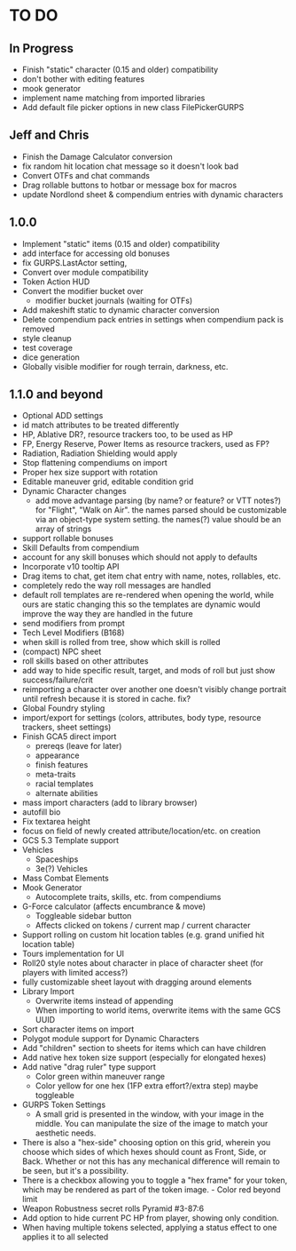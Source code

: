 # TO DO

## In Progress

-   Finish "static" character (0.15 and older) compatibility
-   don't bother with editing features
-   mook generator
-   implement name matching from imported libraries
-   Add default file picker options in new class FilePickerGURPS

## Jeff and Chris

-   Finish the Damage Calculator conversion
-   fix random hit location chat message so it doesn't look bad
-   Convert OTFs and chat commands
-   Drag rollable buttons to hotbar or message box for macros
-   update Nordlond sheet & compendium entries with dynamic characters

## 1.0.0

-   Implement "static" items (0.15 and older) compatibility
-   add interface for accessing old bonuses
-   fix GURPS.LastActor setting,
-   Convert over module compatibility
-   Token Action HUD
-   Convert the modifier bucket over
    -   modifier bucket journals (waiting for OTFs)
-   Add makeshift static to dynamic character conversion
-   Delete compendium pack entries in settings when compendium pack is removed
-   style cleanup
-   test coverage
-   dice generation
-   Globally visible modifier for rough terrain, darkness, etc.

## 1.1.0 and beyond

-   Optional ADD settings
-   id match attributes to be treated differently
-   HP, Ablative DR?, resource trackers too, to be used as HP
-   FP, Energy Reserve, Power Items as resource trackers, used as FP?
-   Radiation, Radiation Shielding would apply
-   Stop flattening compendiums on import
-   Proper hex size support with rotation
-   Editable maneuver grid, editable condition grid
-   Dynamic Character changes
    -   add move advantage parsing (by name? or feature? or VTT notes?) for "Flight", "Walk on Air".
        the names parsed should be customizable via an object-type system setting. the names(?) value should be an array of strings
-   support rollable bonuses
-   Skill Defaults from compendium
-   account for any skill bonuses which should not apply to defaults
-   Incorporate v10 tooltip API
-   Drag items to chat, get item chat entry with name, notes, rollables, etc.
-   completely redo the way roll messages are handled
-   default roll templates are re-rendered when opening the world, while ours are static
    changing this so the templates are dynamic would improve the way they are handled in the future
-   send modifiers from prompt
-   Tech Level Modifiers (B168)
-   when skill is rolled from tree, show which skill is rolled
-   (compact) NPC sheet
-   roll skills based on other attributes
-   add way to hide specific result, target, and mods of roll but just show success/failure/crit
-   reimporting a character over another one doesn't visibly change portrait until refresh because it is stored in cache. fix?
-   Global Foundry styling
-   import/export for settings (colors, attributes, body type, resource trackers, sheet settings)
-   Finish GCA5 direct import
    -   prereqs (leave for later)
    -   appearance
    -   finish features
    -   meta-traits
    -   racial templates
    -   alternate abilities
-   mass import characters (add to library browser)
-   autofill bio
-   Fix textarea height
-   focus on field of newly created attribute/location/etc. on creation
-   GCS 5.3 Template support
-   Vehicles
    -   Spaceships
    -   3e(?) Vehicles
-   Mass Combat Elements
-   Mook Generator
    -   Autocomplete traits, skills, etc. from compendiums
-   G-Force calculator (affects encumbrance & move)
    -   Toggleable sidebar button
    -   Affects clicked on tokens / current map / current character
-   Support rolling on custom hit location tables (e.g. grand unified hit location table)
-   Tours implementation for UI
-   Roll20 style notes about character in place of character sheet (for players with limited access?)
-   fully customizable sheet layout with dragging around elements
-   Library Import
    -   Overwrite items instead of appending
    -   When importing to world items, overwrite items with the same GCS UUID
-   Sort character items on import
-   Polygot module support for Dynamic Characters
-   Add "children" section to sheets for items which can have children
-   Add native hex token size support (especially for elongated hexes)
-   Add native "drag ruler" type support
    -   Color green within maneuver range
    -   Color yellow for one hex (1FP extra effort?/extra step) maybe toggleable
-   GURPS Token Settings
    -   A small grid is presented in the window, with your image in the middle. You can manipulate the size of the image to match your aesthetic needs.
-   There is also a "hex-side" choosing option on this grid, wherein you choose which sides of which hexes should count as Front, Side, or Back. Whether or not this has any mechanical difference will remain to be seen, but it's a possibility.
-   There is a checkbox allowing you to toggle a "hex frame" for your token, which may be rendered as part of the token image. - Color red beyond limit
-   Weapon Robustness secret rolls Pyramid #3-87:6
-   Add option to hide current PC HP from player, showing only condition.
-   When having multiple tokens selected, applying a status effect to one applies it to all selected

